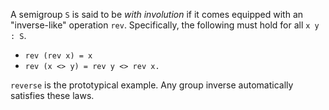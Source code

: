 A semigroup `S` is said to be *with involution* if it comes equipped with an
"inverse-like" operation `rev`. Specifically, the following must hold for all `x y : S`.
- `rev (rev x) = x`
- `rev (x <> y) = rev y <> rev x.`

`reverse` is the prototypical example. Any group inverse automatically satisfies
these laws.
